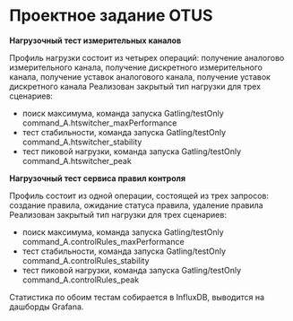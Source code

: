 # Проектное задание OTUS
**Нагрузочный тест измерительных каналов**

Профиль нагрузки состоит из четырех операций: получение аналогово измерительного канала, получение дискретного измерительного канала, получение уставок аналогового канала, получение уставок дискретного канала
Реализован закрытый тип нагрузки для трех сценариев:
- поиск максимума, команда запуска Gatling/testOnly command_A.htswitcher_maxPerformance
- тест стабильности, команда запуска Gatling/testOnly command_A.htswitcher_stability
- тест пиковой нагрузки, команда запуска Gatling/testOnly command_A.htswitcher_peak

**Нагрузочный тест сервиса правил контроля**

Профиль состоит из одной операции, состоящей из трех запросов: создание правила, ожидание статуса правила, удаление правила
Реализован закрытый тип нагрузки для трех сценариев:
- поиск максимума, команда запуска Gatling/testOnly command_A.controlRules_maxPerformance
- тест стабильности, команда запуска Gatling/testOnly command_A.controlRules_stability
- тест пиковой нагрузки, команда запуска Gatling/testOnly command_A.controlRules_peak

Статистика по обоим тестам собирается в InfluxDB, выводится на дашборды Grafana.

